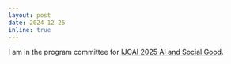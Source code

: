 ```yaml
---
layout: post
date: 2024-12-26
inline: true
---
```


I am in the program committee for <a href="https://2025.ijcai.org/call-for-papers-and-projects-multi-year-track-on-ai-and-social-good-special-track/" target="_blank">IJCAI 2025 AI and Social Good</a>.
